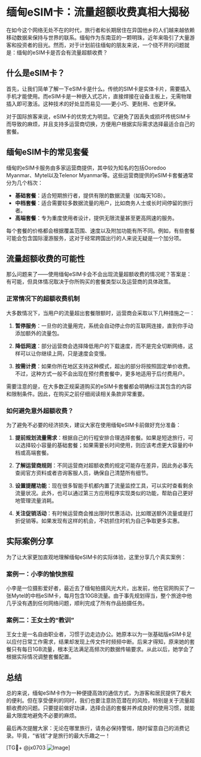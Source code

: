 # 缅甸eSIM卡：流量超额收费真相大揭秘

在如今这个网络无处不在的时代，旅行者和长期居住在异国他乡的人们越来越依赖移动数据来保持与世界的联系。缅甸作为东南亚的一颗明珠，近年来吸引了大量游客和投资者的目光。然而，对于计划前往缅甸的朋友来说，一个绕不开的问题就是：缅甸的eSIM卡是否会有流量超额收费？

## 什么是eSIM卡？

首先，让我们简单了解一下eSIM卡是什么。传统的SIM卡是实体卡片，需要插入手机才能使用。而eSIM卡是一种嵌入式芯片，直接焊接在设备主板上，无需物理插入即可激活。这种技术的好处显而易见——更小巧、更耐用、也更环保。

对于国际旅客来说，eSIM卡的优势尤为明显。它避免了因丢失或损坏传统SIM卡而导致的麻烦，并且支持多运营商切换，方便用户根据实际需求选择最适合自己的套餐。

## 缅甸eSIM卡的常见套餐

缅甸的eSIM卡服务由多家运营商提供，其中较为知名的包括Ooredoo Myanmar、Mytel以及Telenor Myanmar等。这些运营商提供的eSIM卡套餐通常分为几个档次：

- **基础套餐**：适合短期旅行者，提供有限的数据流量（如每天1GB）。
- **中档套餐**：适合需要较多数据流量的用户，比如商务人士或长时间停留的旅行者。
- **高端套餐**：专为重度使用者设计，提供无限流量甚至更高网速的服务。

每个套餐的价格都会根据覆盖范围、速度以及附加功能有所不同。例如，有些套餐可能会包含国际漫游服务，这对于经常跨国出行的人来说无疑是一个加分项。

## 流量超额收费的可能性

那么问题来了——使用缅甸eSIM卡会不会出现流量超额收费的情况呢？答案是：有可能，但具体情况取决于你所购买的套餐类型以及运营商的具体政策。

### 正常情况下的超额收费机制

大多数情况下，当用户的流量超出套餐限额时，运营商会采取以下几种措施之一：

1. **暂停服务**：一旦你的流量用完，系统会自动停止你的互联网连接，直到你手动添加额外的流量包。
   
2. **降低网速**：部分运营商会选择降低用户的下载速度，而不是完全切断网络，这样可以让你继续上网，只是速度会变慢。

3. **按需计费**：如果你所在地区支持这种模式，超出的部分将按照固定单价收费。不过，这种方式一般不会出现在预付费套餐中，更多地适用于后付费用户。

需要注意的是，在大多数正规渠道购买的eSIM卡套餐都会明确标注其包含的内容和限制条件。因此，在购买之前仔细阅读相关条款非常重要。

### 如何避免意外超额收费？

为了避免不必要的经济损失，建议大家在使用缅甸eSIM卡前做好充分准备：

1. **提前规划流量需求**：根据自己的行程安排合理选择套餐。如果是短途旅行，可以选择较小容量的基础套餐；如果需要长时间使用，则应该考虑更大容量的中档或高端套餐。

2. **了解运营商规则**：不同运营商对超额收费的规定可能存在差异，因此务必事先查阅官方资料或者咨询客服人员，确保自己清楚所有细节。

3. **设置提醒功能**：现在很多智能手机都内置了流量监控工具，可以实时查看剩余流量状况。此外，也可以通过第三方应用程序实现类似的功能，帮助自己更好地管理流量消耗。

4. **关注促销活动**：有时候运营商会推出限时优惠活动，比如赠送额外流量或是打折促销等。如果发现有这样的机会，不妨抓住时机为自己争取更多实惠。

## 实际案例分享

为了让大家更加直观地理解缅甸eSIM卡的实际体验，这里分享几个真实案例：

### 案例一：小李的愉快旅程

小李是一位摄影爱好者，最近去了缅甸拍摄风光大片。出发前，他在官网购买了一张Mytel的中档eSIM卡，每月包含10GB流量。由于事先规划得当，整个旅途中他几乎没有遇到任何网络问题，顺利完成了所有作品拍摄任务。

### 案例二：王女士的“教训”

王女士是一名自由职业者，习惯于边走边办公。她原本以为一张基础版eSIM卡足以应付日常工作需求，结果却发现上传文件时频频中断。后来才得知，原来她的套餐只有每日1GB流量，根本无法满足高频次的数据传输要求。从此以后，她学会了根据实际情况调整套餐配置。

## 总结

总的来说，缅甸eSIM卡作为一种便捷高效的通信方式，为游客和居民提供了极大的便利。但在享受便利的同时，我们也要注意防范潜在的风险，特别是关于流量超额收费的问题。只要提前做好功课，选择合适的套餐并养成良好的使用习惯，就能最大限度地避免不必要的麻烦。

最后再次提醒大家：无论在哪里旅行，请务必保持警惕，随时留意自己的消费记录。毕竟，“省钱”才是旅行的最大乐趣之一！

[TG💪+ @jx0703 ![Image](https://github.com/user-attachments/assets/dbca1d08-cadb-493c-b0ec-ad6f7a83f270)]
